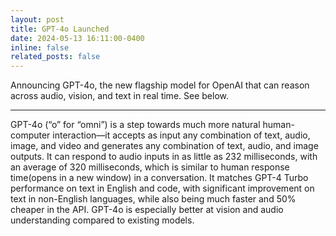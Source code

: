 ```yaml
---
layout: post
title: GPT-4o Launched
date: 2024-05-13 16:11:00-0400
inline: false
related_posts: false
---
```


Announcing GPT-4o, the new flagship model for OpenAI that can reason across audio, vision, and text in real time. See below.

---

GPT-4o (“o” for “omni”) is a step towards much more natural human-computer interaction—it accepts as input any combination of text, audio, image, and video and generates any combination of text, audio, and image outputs. It can respond to audio inputs in as little as 232 milliseconds, with an average of 320 milliseconds, which is similar to human response time(opens in a new window) in a conversation. It matches GPT-4 Turbo performance on text in English and code, with significant improvement on text in non-English languages, while also being much faster and 50% cheaper in the API. GPT-4o is especially better at vision and audio understanding compared to existing models.